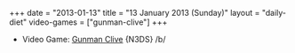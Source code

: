 +++
date = "2013-01-13"
title = "13 January 2013 (Sunday)"
layout = "daily-diet"
video-games = ["gunman-clive"]
+++


* Video Game: [Gunman Clive](/video-games/gunman-clive) {N3DS} /b/